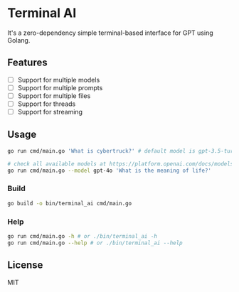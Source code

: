 # Terminal AI

It's a zero-dependency simple terminal-based interface for GPT using Golang.

## Features

- [ ] Support for multiple models
- [ ] Support for multiple prompts
- [ ] Support for multiple files
- [ ] Support for threads
- [ ] Support for streaming

## Usage

```bash
go run cmd/main.go 'What is cybertruck?' # default model is gpt-3.5-turbo

# check all available models at https://platform.openai.com/docs/models
go run cmd/main.go --model gpt-4o 'What is the meaning of life?'
```

### Build
```bash
go build -o bin/terminal_ai cmd/main.go
```

### Help
```bash
go run cmd/main.go -h # or ./bin/terminal_ai -h
go run cmd/main.go --help # or ./bin/terminal_ai --help
```

## License

MIT
